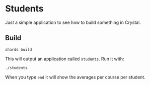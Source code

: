 # Students

Just a simple application to see how to build something in Crystal.

## Build

    shards build

This will output an application called `students`. Run it with:

    ./students

When you type `end` it will show the averages per course per student.




